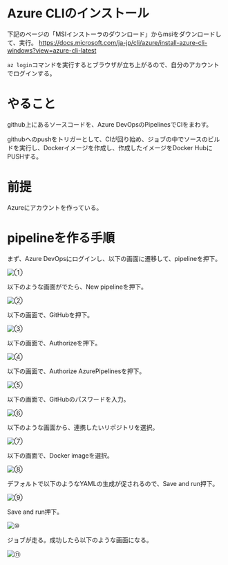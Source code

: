 # Azure CLIのインストール

下記のページの「MSIインストーラのダウンロード」からmsiをダウンロードして、実行。
https://docs.microsoft.com/ja-jp/cli/azure/install-azure-cli-windows?view=azure-cli-latest

`az login`コマンドを実行するとブラウザが立ち上がるので、自分のアカウントでログインする。

# やること

github上にあるソースコードを、Azure DevOpsのPipelinesでCIをまわす。  

githubへのpushをトリガーとして、CIが回り始め、ジョブの中でソースのビルドを実行し、Dockerイメージを作成し、作成したイメージをDocker HubにPUSHする。

# 前提

Azureにアカウントを作っている。

# pipelineを作る手順

まず、Azure DevOpsにログインし、以下の画面に遷移して、pipelineを押下。

![①](welcome_to_project.bmp)

以下のような画面がでたら、New pipelineを押下。

![②](create_pipeline.bmp)

以下の画面で、GitHubを押下。

![③](select_source.bmp)

以下の画面で、Authorizeを押下。

![④](oauth.bmp)

以下の画面で、Authorize AzurePipelinesを押下。

![⑤](oauth2.bmp)

以下の画面で、GitHubのパスワードを入力。

![⑥](confirm_password.bmp)

以下のような画面から、連携したいリポジトリを選択。

![⑦](select_repo.bmp)

以下の画面で、Docker imageを選択。

![⑧](configure_pipeline.bmp)

デフォルトで以下のようなYAMLの生成が促されるので、Save and run押下。

![⑨](default.bmp)

Save and run押下。

![⑩](save_and_run.bmp)

ジョブが走る。成功したら以下のような画面になる。

![⑪](success.bmp)

